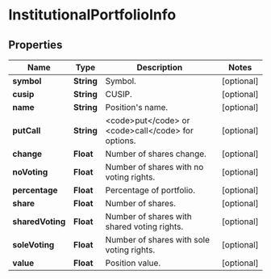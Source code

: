

# InstitutionalPortfolioInfo


## Properties

| Name | Type | Description | Notes |
|------------ | ------------- | ------------- | -------------|
|**symbol** | **String** | Symbol. |  [optional] |
|**cusip** | **String** | CUSIP. |  [optional] |
|**name** | **String** | Position&#39;s name. |  [optional] |
|**putCall** | **String** | &lt;code&gt;put&lt;/code&gt; or &lt;code&gt;call&lt;/code&gt; for options. |  [optional] |
|**change** | **Float** | Number of shares change. |  [optional] |
|**noVoting** | **Float** | Number of shares with no voting rights. |  [optional] |
|**percentage** | **Float** | Percentage of portfolio. |  [optional] |
|**share** | **Float** | Number of shares. |  [optional] |
|**sharedVoting** | **Float** | Number of shares with shared voting rights. |  [optional] |
|**soleVoting** | **Float** | Number of shares with sole voting rights. |  [optional] |
|**value** | **Float** | Position value. |  [optional] |



